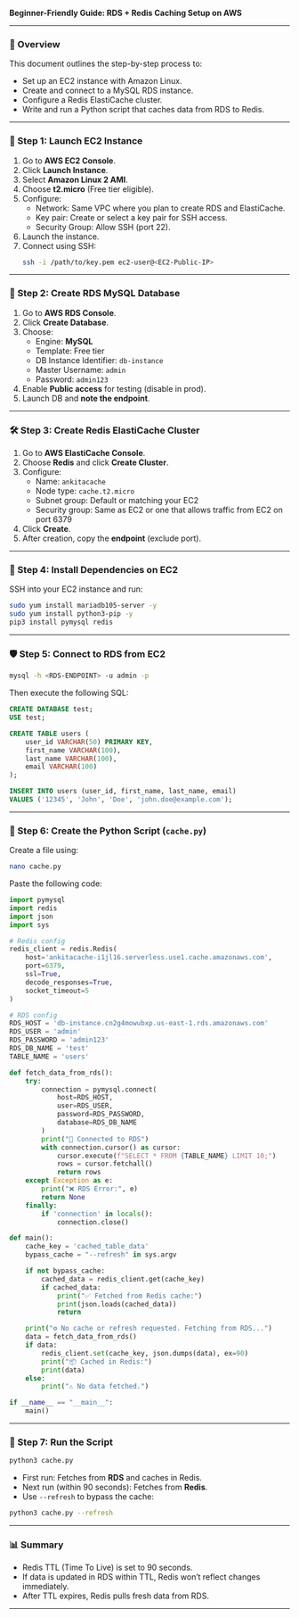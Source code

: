 **Beginner-Friendly Guide: RDS + Redis Caching Setup on AWS**

---

### 🔖 Overview

This document outlines the step-by-step process to:

- Set up an EC2 instance with Amazon Linux.
- Create and connect to a MySQL RDS instance.
- Configure a Redis ElastiCache cluster.
- Write and run a Python script that caches data from RDS to Redis.

---

### 🔢 Step 1: Launch EC2 Instance

1. Go to **AWS EC2 Console**.
2. Click **Launch Instance**.
3. Select **Amazon Linux 2 AMI**.
4. Choose **t2.micro** (Free tier eligible).
5. Configure:
   - Network: Same VPC where you plan to create RDS and ElastiCache.
   - Key pair: Create or select a key pair for SSH access.
   - Security Group: Allow SSH (port 22).
6. Launch the instance.
7. Connect using SSH:
   ```bash
   ssh -i /path/to/key.pem ec2-user@<EC2-Public-IP>
   ```

---

### 📁 Step 2: Create RDS MySQL Database

1. Go to **AWS RDS Console**.
2. Click **Create Database**.
3. Choose:
   - Engine: **MySQL**
   - Template: Free tier
   - DB Instance Identifier: `db-instance`
   - Master Username: `admin`
   - Password: `admin123`
4. Enable **Public access** for testing (disable in prod).
5. Launch DB and **note the endpoint**.

---

### 🛠️ Step 3: Create Redis ElastiCache Cluster

1. Go to **AWS ElastiCache Console**.
2. Choose **Redis** and click **Create Cluster**.
3. Configure:
   - Name: `ankitacache`
   - Node type: `cache.t2.micro`
   - Subnet group: Default or matching your EC2
   - Security group: Same as EC2 or one that allows traffic from EC2 on port 6379
4. Click **Create**.
5. After creation, copy the **endpoint** (exclude port).

---

### 📆 Step 4: Install Dependencies on EC2

SSH into your EC2 instance and run:

```bash
sudo yum install mariadb105-server -y
sudo yum install python3-pip -y
pip3 install pymysql redis
```

---

### 🛡️ Step 5: Connect to RDS from EC2

```bash
mysql -h <RDS-ENDPOINT> -u admin -p
```

Then execute the following SQL:

```sql
CREATE DATABASE test;
USE test;

CREATE TABLE users (
    user_id VARCHAR(50) PRIMARY KEY,
    first_name VARCHAR(100),
    last_name VARCHAR(100),
    email VARCHAR(100)
);

INSERT INTO users (user_id, first_name, last_name, email)
VALUES ('12345', 'John', 'Doe', 'john.doe@example.com');
```

---

### 📄 Step 6: Create the Python Script (`cache.py`)

Create a file using:

```bash
nano cache.py
```

Paste the following code:

```python
import pymysql
import redis
import json
import sys

# Redis config
redis_client = redis.Redis(
    host='ankitacache-i1jl16.serverless.use1.cache.amazonaws.com',
    port=6379,
    ssl=True,
    decode_responses=True,
    socket_timeout=5
)

# RDS config
RDS_HOST = 'db-instance.cn2g4mowubxp.us-east-1.rds.amazonaws.com'
RDS_USER = 'admin'
RDS_PASSWORD = 'admin123'
RDS_DB_NAME = 'test'
TABLE_NAME = 'users'

def fetch_data_from_rds():
    try:
        connection = pymysql.connect(
            host=RDS_HOST,
            user=RDS_USER,
            password=RDS_PASSWORD,
            database=RDS_DB_NAME
        )
        print("🔗 Connected to RDS")
        with connection.cursor() as cursor:
            cursor.execute(f"SELECT * FROM {TABLE_NAME} LIMIT 10;")
            rows = cursor.fetchall()
            return rows
    except Exception as e:
        print("❌ RDS Error:", e)
        return None
    finally:
        if 'connection' in locals():
            connection.close()

def main():
    cache_key = 'cached_table_data'
    bypass_cache = "--refresh" in sys.argv

    if not bypass_cache:
        cached_data = redis_client.get(cache_key)
        if cached_data:
            print("✅ Fetched from Redis cache:")
            print(json.loads(cached_data))
            return

    print("⚙️ No cache or refresh requested. Fetching from RDS...")
    data = fetch_data_from_rds()
    if data:
        redis_client.set(cache_key, json.dumps(data), ex=90)
        print("📦 Cached in Redis:")
        print(data)
    else:
        print("⚠️ No data fetched.")

if __name__ == "__main__":
    main()
```

---

### 🚀 Step 7: Run the Script

```bash
python3 cache.py
```

- First run: Fetches from **RDS** and caches in Redis.
- Next run (within 90 seconds): Fetches from **Redis**.
- Use `--refresh` to bypass the cache:

```bash
python3 cache.py --refresh
```

---

### 📊 Summary

- Redis TTL (Time To Live) is set to 90 seconds.
- If data is updated in RDS within TTL, Redis won’t reflect changes immediately.
- After TTL expires, Redis pulls fresh data from RDS.

---


